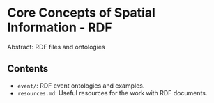 Core Concepts of Spatial Information - RDF
=============================================

Abstract: RDF files and ontologies

Contents
----------------------

* `event/`: RDF event ontologies and examples.
* `resources.md`: Useful resources for the work with RDF documents.
